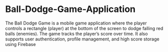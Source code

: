 # Ball-Dodge-Game-Application
The Ball Dodge Game is a mobile game application where the player controls a rectangle (player) at the bottom of the screen to dodge falling red balls (enemies). The game tracks the player’s score over time. It also supports user authentication, profile management, and high score storage using Firebase
